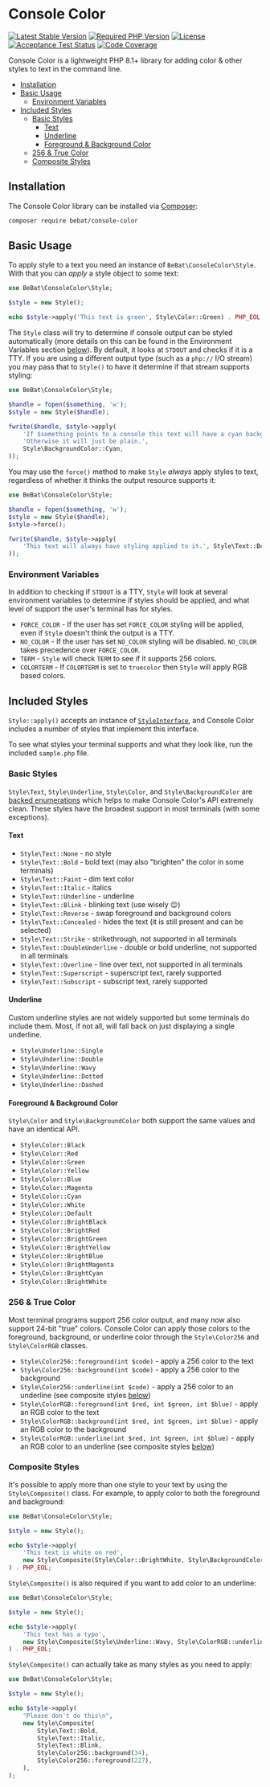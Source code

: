 # Console Color

[![Latest Stable Version](https://img.shields.io/packagist/v/bebat/console-color.svg?style=flat-square)](https://packagist.org/packages/bebat/console-color)
[![Required PHP Version](https://img.shields.io/packagist/php-v/bebat/console-color.svg?style=flat-square)](https://packagist.org/packages/bebat/console-color)
[![License](https://img.shields.io/packagist/l/bebat/console-color?style=flat-square)](LICENSE)
[![Acceptance Test Status](https://img.shields.io/github/actions/workflow/status/bbatsche/ConsoleColor/acceptance.yml?branch=develop&style=flat-square)](https://github.com/bbatsche/ConsoleColor/actions/workflows/acceptance.yml)
[![Code Coverage](https://img.shields.io/codecov/c/github/bbatsche/ConsoleColor?style=flat-square)](https://codecov.io/gh/bbatsche/ConsoleColor)

Console Color is a lightweight PHP 8.1+ library for adding color & other styles to text in the command line.

- [Installation](#installation)
- [Basic Usage](#basic-usage)
  - [Environment Variables](#environment-variables)
- [Included Styles](#included-styles)
  - [Basic Styles](#basic-styles)
    - [Text](#text)
    - [Underline](#underline)
    - [Foreground & Background Color](#foreground--background-color)
  - [256 & True Color](#256--true-color)
  - [Composite Styles](#composite-styles)

## Installation

The Console Color library can be installed via [Composer](https://getcomposer.org/):

```bash
composer require bebat/console-color
```

## Basic Usage

To apply style to a text you need an instance of `BeBat\ConsoleColor\Style`. With that you can _apply_ a style object to some text:

```php
use BeBat\ConsoleColor\Style;

$style = new Style();

echo $style->apply('This text is green', Style\Color::Green) . PHP_EOL;
```

The `Style` class will try to determine if console output can be styled automatically (more details on this can be found in the Environment Variables section [below](#environment-variables)). By default, it looks at `STDOUT` and checks if it is a TTY. If you are using a different output type (such as a `php://` I/O stream) you may pass that to `Style()` to have it determine if that stream supports styling:

```php
use BeBat\ConsoleColor\Style;

$handle = fopen($something, 'w');
$style = new Style($handle);

fwrite($handle, $style->apply(
    'If $something points to a console this text will have a cyan background. ' .
    'Otherwise it will just be plain.',
    Style\BackgroundColor::Cyan,
));
```

You may use the `force()` method to make `Style` _always_ apply styles to text, regardless of whether it thinks the output resource supports it:

```php
use BeBat\ConsoleColor\Style;

$handle = fopen($something, 'w');
$style = new Style($handle);
$style->force();

fwrite($handle, $style->apply(
    'This text will always have styling applied to it.', Style\Text::Bold,
));
```

### Environment Variables

In addition to checking if `STDOUT` is a TTY, `Style` will look at several environment variables to determine if styles should be applied, and what level of support the user's terminal has for styles.

* `FORCE_COLOR` - If the user has set `FORCE_COLOR` styling will be applied, even if `Style` doesn't think the output is a TTY.
* `NO_COLOR` - If the user has set `NO_COLOR` styling will be disabled. `NO_COLOR` takes precedence over `FORCE_COLOR`.
* `TERM` - `Style` will check `TERM` to see if it supports 256 colors.
* `COLORTERM` - If `COLORTERM` is set to `truecolor` then `Style` will apply RGB based colors.

## Included Styles

`Style::apply()` accepts an instance of [`StyleInterface`](src/StyleInterface.php), and Console Color includes a number of styles that implement this interface.

To see what styles your terminal supports and what they look like, run the included `sample.php` file.

### Basic Styles

`Style\Text`, `Style\Underline`, `Style\Color`, and `Style\BackgroundColor` are [backed enumerations](https://www.php.net/manual/en/language.enumerations.backed.php) which helps to make Console Color's API extremely clean. These styles have the broadest support in most terminals (with some exceptions).

#### Text

* `Style\Text::None` - no style
* `Style\Text::Bold` - bold text (may also "brighten" the color in some terminals)
* `Style\Text::Faint` - dim text color
* `Style\Text::Italic` - italics
* `Style\Text::Underline` - underline
* `Style\Text::Blink` - blinking text (use wisely 😉)
* `Style\Text::Reverse` - swap foreground and background colors
* `Style\Text::Concealed` - hides the text (it is still present and can be selected)
* `Style\Text::Strike` - strikethrough, not supported in all terminals
* `Style\Text::DoubleUnderline` - double or bold underline, not supported in all terminals
* `Style\Text::Overline` - line over text, not supported in all terminals
* `Style\Text::Superscript` - superscript text, rarely supported
* `Style\Text::Subscript` - subscript text, rarely supported

#### Underline

Custom underline styles are not widely supported but some terminals do include them. Most, if not all, will fall back on just displaying a single underline.

* `Style\Underline::Single`
* `Style\Underline::Double`
* `Style\Underline::Wavy`
* `Style\Underline::Dotted`
* `Style\Underline::Dashed`

#### Foreground & Background Color

`Style\Color` and `Style\BackgroundColor` both support the same values and have an identical API.

* `Style\Color::Black`
* `Style\Color::Red`
* `Style\Color::Green`
* `Style\Color::Yellow`
* `Style\Color::Blue`
* `Style\Color::Magenta`
* `Style\Color::Cyan`
* `Style\Color::White`
* `Style\Color::Default`
* `Style\Color::BrightBlack`
* `Style\Color::BrightRed`
* `Style\Color::BrightGreen`
* `Style\Color::BrightYellow`
* `Style\Color::BrightBlue`
* `Style\Color::BrightMagenta`
* `Style\Color::BrightCyan`
* `Style\Color::BrightWhite`

### 256 & True Color

Most terminal programs support 256 color output, and many now also support 24-bit "true" colors. Console Color can apply those colors to the foreground, background, or underline color through the `Style\Color256` and `Style\ColorRGB` classes.

* `Style\Color256::foreground(int $code)` - apply a 256 color to the text
* `Style\Color256::background(int $code)` - apply a 256 color to the background
* `Style\Color256::underline(int $code)` - apply a 256 color to an underline (see composite styles [below](#composite-styles))
* `Style\ColorRGB::foreground(int $red, int $green, int $blue)` - apply an RGB color to the text
* `Style\ColorRGB::background(int $red, int $green, int $blue)` - apply an RGB color to the background
* `Style\ColorRGB::underline(int $red, int $green, int $blue)` - apply an RGB color to an underline (see composite styles [below](#composite-styles))

### Composite Styles

It's possible to apply more than one style to your text by using the `Style\Composite()` class. For example, to apply color to both the foreground and background:

```php
use BeBat\ConsoleColor\Style;

$style = new Style();

echo $style->apply(
    'This text is white on red',
    new Style\Composite(Style\Color::BrightWhite, Style\BackgroundColor::Red),
) . PHP_EOL;
```

`Style\Composite()` is also required if you want to add color to an underline:

```php
use BeBat\ConsoleColor\Style;

$style = new Style();

echo $style->apply(
    'This text has a typo',
    new Style\Composite(Style\Underline::Wavy, Style\ColorRGB::underline(255, 0, 0)),
) . PHP_EOL;
```

`Style\Composite()` can actually take as many styles as you need to apply:

```php
use BeBat\ConsoleColor\Style;

$style = new Style();

echo $style->apply(
    "Please don't do this\n",
    new Style\Composite(
        Style\Text::Bold,
        Style\Text::Italic,
        Style\Text::Blink,
        Style\Color256::background(34),
        Style\Color256::foreground(227),
    ),
);
```
